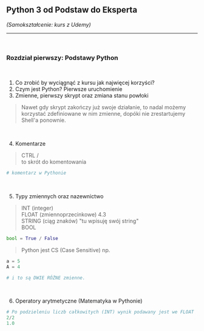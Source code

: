 ## Python 3 od Podstaw do Eksperta

*(Samokształcenie: kurs z Udemy)*


---

<br>

### Rozdział pierwszy: Podstawy Python

<br>

1. Co zrobić by wyciągnąć z kursu jak najwięcej korzyści?
2. Czym jest Python? Pierwsze uruchomienie
3. Zmienne, pierwszy skrypt oraz zmiana stanu powłoki


> Nawet gdy skrypt zakończy już swoje działanie, to nadal możemy korzystać zdefiniowane w nim zmienne, dopóki nie zrestartujemy Shell'a ponownie.

<br>

4. Komentarze

> CTRL / <br>
> to skrót do komentowania

```python
# komentarz w Pythonie
```

<br>

5. Typy zmiennych oraz nazewnictwo

> INT (integer) <br>
> FLOAT (zmiennoprzecinkowe) 4.3 <br>
> STRING (ciąg znaków) "tu wpisuję swój string" <br>
> BOOL

```python
bool = True / False
```

> Python jest CS (Case Sensitive) np.

```python
a = 5
A = 4

# i to są DWIE RÓŻNE zmienne.
```

<br>

6. Operatory arytmetyczne (Matematyka w Pythonie)

```python
# Po podzieleniu liczb całkowitych (INT) wynik podawany jest we FLOAT
2/2
1.0
```
